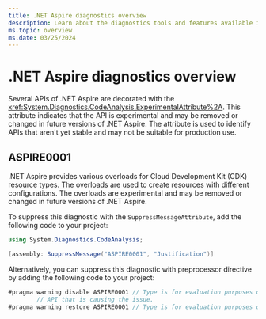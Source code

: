 ```yaml
---
title: .NET Aspire diagnostics overview
description: Learn about the diagnostics tools and features available in .NET Aspire.
ms.topic: overview
ms.date: 03/25/2024
---
```


# .NET Aspire diagnostics overview

Several APIs of .NET Aspire are decorated with the <xref:System.Diagnostics.CodeAnalysis.ExperimentalAttribute%2A>. This attribute indicates that the API is experimental and may be removed or changed in future versions of .NET Aspire. The attribute is used to identify APIs that aren't yet stable and may not be suitable for production use.

## ASPIRE0001

.NET Aspire provides various overloads for Cloud Development Kit (CDK) resource types. The overloads are used to create resources with different configurations. The overloads are experimental and may be removed or changed in future versions of .NET Aspire.

To suppress this diagnostic with the `SuppressMessageAttribute`, add the following code to your project:

```csharp
using System.Diagnostics.CodeAnalysis;

[assembly: SuppressMessage("ASPIRE0001", "Justification")]
```

Alternatively, you can suppress this diagnostic with preprocessor directive by adding the following code to your project:

```csharp
#pragma warning disable ASPIRE0001 // Type is for evaluation purposes only and is subject to change or removal in future updates. Suppress this diagnostic to proceed.
        // API that is causing the issue.
#pragma warning restore ASPIRE0001 // Type is for evaluation purposes only and is subject to change or removal in future updates. Suppress this diagnostic to proceed.
```
